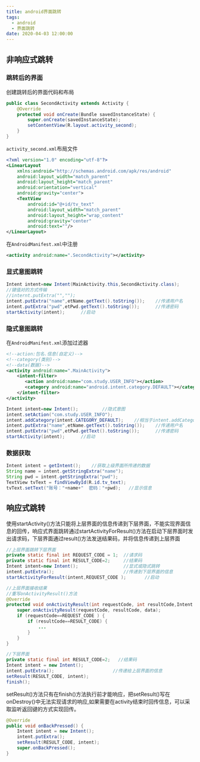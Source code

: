 ```yaml
---
title: android界面跳转
tags:
  - android
  - 界面跳转
date: 2020-04-03 12:00:00
---
```


## 非响应式跳转
### 跳转后的界面
创建跳转后的界面代码和布局  
```java
public class SecondActivity extends Activity {
    @Override
    protected void onCreate(Bundle savedInstanceState) {
        super.onCreate(savedInstanceState);
        setContentView(R.layout.activity_second);
    }
}
```
`activity_second.xml`布局文件

```xml
<?xml version="1.0" encoding="utf-8"?>
<LinearLayout
    xmlns:android="http://schemas.android.com/apk/res/android"
    android:layout_width="match_parent"
    android:layout_height="match_parent"
    android:orientation="vertical"
    android:gravity="center">
    <TextView
        android:id="@+id/tv_text"
        android:layout_width="match_parent"
        android:layout_height="wrap_content"
        android:gravity="center"
        android:text=""/>
</LinearLayout>
```
在`AndroidManifest.xml`中注册
```xml
<activity android:name=".SecondActivity"></activity>
```

<!--more-->

### 显式意图跳转

```java
Intent intent=new Intent(MainActivity.this,SecondActivity.class);
//键值对的方式传输
//internt.putExtra("","");
intent.putExtra("name",etName.getText().toString());	//传递用户名
intent.putExtra("pwd",etPwd.getText().toString()); 		//传递密码
startActivity(intent);		//启动
```
### 隐式意图跳转
在`AndroidManifest.xml`添加过滤器
```xml
<!--action:包名.信息(自定义)-->
<!--category(类别)-->
<!--data(数据)-->
<activity android:name=".MainActivity">
	<intent-filter>
       <action android:name="com.study.USER_INFO"></action>
       <category android:name="android.intent.category.DEFAULT"></category>
    </intent-filter>
</activity>
```
```java
Intent intent=new Intent();         //隐式意图
intent.setAction("com.study.USER_INFO");
intent.addCategory(intent.CATEGORY_DEFAULT);    //相当于intent.addCategory(android.intent.category.DEFAULT）;
intent.putExtra("name",etName.getText().toString());	//传递用户名
intent.putExtra("pwd",etPwd.getText().toString());		//传递密码
startActivity(intent);		//启动
```
### 数据获取
```java
Intent intent = getIntent();    //获取上级界面所传递的数据
String name = intent.getStringExtra("name");
String pwd = intent.getStringExtra("pwd");
TextView tvText = findViewById(R.id.tv_text);
tvText.setText("账号："+name+"  密码："+pwd);   //显示信息
```

##  响应式跳转
使用startActivity()方法只能将上层界面的信息传递到下层界面，不能实现界面信息的回传，响应式界面跳转通过startActivityForResult()方法在启动下层界面时发出请求码，下层界面通过result()方法发送结果码，并将信息传递到上层界面

```java
//上层界面跳转下层界面
private static final int REQUEST_CODE = 1;  //请求码
private static final int RESULT_CODE=2;     //结果码
Intent intent=new Intent();					//显式或隐式跳转
intent.putExtra();							//传递到下层界面的信息
startActivityForResult(intent,REQUEST_CODE );		//启动

//上层界面接收结果
//重写onActivityResult()方法
@Override
protected void onActivityResult(int requestCode, int resultCode,Intent data) {
    super.onActivityResult(requestCode, resultCode, data);
    if (requestCode==REQUEST_CODE ) {
        if (resultCode==RESULT_CODE) {
            ...
        }
    }
}
```
```java
//下层界面
private static final int RESULT_CODE=2;   //结果码
Intent intent = new Intent();
intent.putExtra();						//传递给上层界面的信息
setResult(RESULT_CODE, intent);
finish();
```
setResult()方法只有在finish()方法执行前才能响应，把setResult()写在onDestroy()中无法实现请求的响应,如果需要在activity结束时回传信息，可以采取监听返回键的方式实现回传。
```java
@Override
public void onBackPressed() {
    Intent intent = new Intent();
    intent.putExtra();
    setResult(RESULT_CODE, intent);
    super.onBackPressed();
}
```

